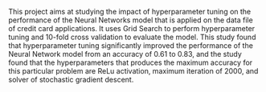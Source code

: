 This project aims at studying the impact of hyperparameter tuning on the performance of the Neural Networks model that is applied on the data file of credit card applications. It uses Grid Search to perform hyperparameter tuning and 10-fold cross validation to evaluate the model. This study found that hyperparameter tuning significantly improved the performance of the Neural Network model from an accuracy of 0.61 to 0.83, and the study found that the hyperparameters that produces the maximum accuracy for this particular problem are ReLu activation, maximum iteration of 2000, and solver of stochastic gradient descent.
